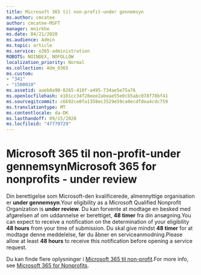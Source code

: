 ```yaml
---
title: Microsoft 365 til non-profit-under gennemsyn
ms.author: cmcatee
author: cmcatee-MSFT
manager: mnirkhe
ms.date: 04/21/2020
ms.audience: Admin
ms.topic: article
ms.service: o365-administration
ROBOTS: NOINDEX, NOFOLLOW
localization_priority: Normal
ms.collection: Adm_O365
ms.custom:
- "341"
- "1500010"
ms.assetid: aaeb8a90-8265-410f-a495-734ae5e75a76
ms.openlocfilehash: e101cc34f28eee2abeae55e0cb5abc078f78bf41
ms.sourcegitcommit: c6692ce0fa1358ec3529e59ca0ecdfdea4cdc759
ms.translationtype: MT
ms.contentlocale: da-DK
ms.lasthandoff: 09/15/2020
ms.locfileid: "47779729"
---
```

# <a name="microsoft-365-for-nonprofits---under-review"></a><span data-ttu-id="a6f1e-102">Microsoft 365 til non-profit-under gennemsyn</span><span class="sxs-lookup"><span data-stu-id="a6f1e-102">Microsoft 365 for nonprofits - under review</span></span>

<span data-ttu-id="a6f1e-103">Din berettigelse som Microsoft-den kvalificerede, almennyttige organisation er **under gennemsyn**.</span><span class="sxs-lookup"><span data-stu-id="a6f1e-103">Your eligibility as a Microsoft Qualified Nonprofit Organization is **under review**.</span></span> <span data-ttu-id="a6f1e-104">Du kan forvente at modtage en besked med afgørelsen af om uddannelse er berettiget, **48 timer** fra din ansøgning.</span><span class="sxs-lookup"><span data-stu-id="a6f1e-104">You can expect to receive a notification on the determination of your eligibility **48 hours** from your time of submission.</span></span> <span data-ttu-id="a6f1e-105">Du skal give mindst **48 timer** for at modtage denne meddelelse, før du åbner en serviceanmodning.</span><span class="sxs-lookup"><span data-stu-id="a6f1e-105">Please allow at least **48 hours** to receive this notification before opening a service request.</span></span> 

<span data-ttu-id="a6f1e-106">Du kan finde flere oplysninger i [Microsoft 365 til non-profit](https://www.microsoft.com/nonprofits/microsoft-365).</span><span class="sxs-lookup"><span data-stu-id="a6f1e-106">For more info, see [Microsoft 365 for Nonprofits](https://www.microsoft.com/nonprofits/microsoft-365).</span></span> 
